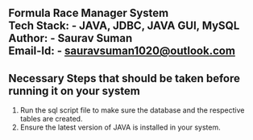 Formula Race Manager System \
Tech Stack: - JAVA, JDBC, JAVA GUI, MySQL \
Author: - Saurav Suman \
Email-Id: - sauravsuman1020@outlook.com
---------------------------------------------------------------------
Necessary Steps that should be taken before running it on your system
---------------------------------------------------------------------
1. Run the sql script file to make sure the database and the respective tables are created.
2. Ensure the latest version of JAVA is installed in your system.
   
